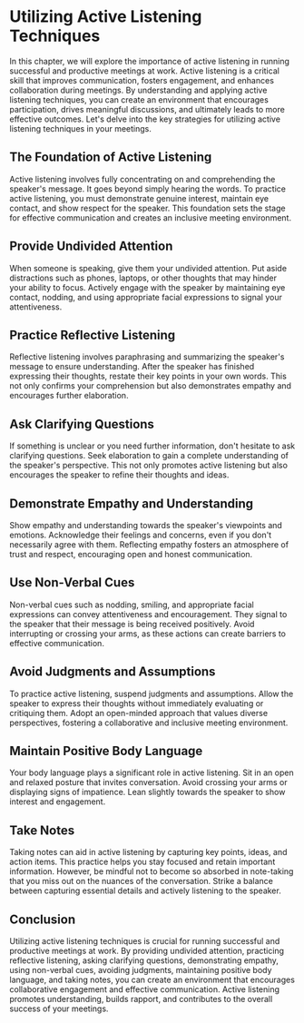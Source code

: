 Utilizing Active Listening Techniques
================================================

In this chapter, we will explore the importance of active listening in running successful and productive meetings at work. Active listening is a critical skill that improves communication, fosters engagement, and enhances collaboration during meetings. By understanding and applying active listening techniques, you can create an environment that encourages participation, drives meaningful discussions, and ultimately leads to more effective outcomes. Let's delve into the key strategies for utilizing active listening techniques in your meetings.

The Foundation of Active Listening
----------------------------------

Active listening involves fully concentrating on and comprehending the speaker's message. It goes beyond simply hearing the words. To practice active listening, you must demonstrate genuine interest, maintain eye contact, and show respect for the speaker. This foundation sets the stage for effective communication and creates an inclusive meeting environment.

Provide Undivided Attention
---------------------------

When someone is speaking, give them your undivided attention. Put aside distractions such as phones, laptops, or other thoughts that may hinder your ability to focus. Actively engage with the speaker by maintaining eye contact, nodding, and using appropriate facial expressions to signal your attentiveness.

Practice Reflective Listening
-----------------------------

Reflective listening involves paraphrasing and summarizing the speaker's message to ensure understanding. After the speaker has finished expressing their thoughts, restate their key points in your own words. This not only confirms your comprehension but also demonstrates empathy and encourages further elaboration.

Ask Clarifying Questions
------------------------

If something is unclear or you need further information, don't hesitate to ask clarifying questions. Seek elaboration to gain a complete understanding of the speaker's perspective. This not only promotes active listening but also encourages the speaker to refine their thoughts and ideas.

Demonstrate Empathy and Understanding
-------------------------------------

Show empathy and understanding towards the speaker's viewpoints and emotions. Acknowledge their feelings and concerns, even if you don't necessarily agree with them. Reflecting empathy fosters an atmosphere of trust and respect, encouraging open and honest communication.

Use Non-Verbal Cues
-------------------

Non-verbal cues such as nodding, smiling, and appropriate facial expressions can convey attentiveness and encouragement. They signal to the speaker that their message is being received positively. Avoid interrupting or crossing your arms, as these actions can create barriers to effective communication.

Avoid Judgments and Assumptions
-------------------------------

To practice active listening, suspend judgments and assumptions. Allow the speaker to express their thoughts without immediately evaluating or critiquing them. Adopt an open-minded approach that values diverse perspectives, fostering a collaborative and inclusive meeting environment.

Maintain Positive Body Language
-------------------------------

Your body language plays a significant role in active listening. Sit in an open and relaxed posture that invites conversation. Avoid crossing your arms or displaying signs of impatience. Lean slightly towards the speaker to show interest and engagement.

Take Notes
----------

Taking notes can aid in active listening by capturing key points, ideas, and action items. This practice helps you stay focused and retain important information. However, be mindful not to become so absorbed in note-taking that you miss out on the nuances of the conversation. Strike a balance between capturing essential details and actively listening to the speaker.

Conclusion
----------

Utilizing active listening techniques is crucial for running successful and productive meetings at work. By providing undivided attention, practicing reflective listening, asking clarifying questions, demonstrating empathy, using non-verbal cues, avoiding judgments, maintaining positive body language, and taking notes, you can create an environment that encourages collaborative engagement and effective communication. Active listening promotes understanding, builds rapport, and contributes to the overall success of your meetings.
